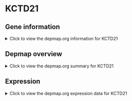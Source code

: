 <h1>KCTD21</h1>

<h2>Gene information</h2>
<details>
  <summary>Click to view the depmap.org information for KCTD21</summary>
  <p><a href="https://depmap.org/portal/gene/KCTD21?tab=about" target="_BLANK">Open page in a new tab...</a></p>
  <iframe src="https://depmap.org/portal/gene/KCTD21?tab=about" style="border:none;width:100%;height:800px"></iframe>
</details>

<h2>Depmap overview</h2>
<details>
  <summary>Click to view the depmap.org summary for KCTD21</summary>
  <p><a href="https://depmap.org/portal/gene/KCTD21?tab=overview" target="_BLANK">Open page in a new tab...</a></p>
  <iframe src="https://depmap.org/portal/gene/KCTD21?tab=overview" style="border:none;width:100%;height:800px"></iframe>
</details>

<h2>Expression</h2>
<details>
  <summary>Click to view the depmap.org expression data for KCTD21</summary>
  <p><a href="https://depmap.org/portal/gene/KCTD21?tab=characterization" target="_BLANK">Open page in a new tab...</a></p>
  <iframe src="https://depmap.org/portal/gene/KCTD21?tab=characterization" style="border:none;width:100%;height:800px"></iframe>
</details>


<!--
<h2>Reactome Pathway diagram</h2>
<details>
  <summary>Click to view the Reactome pathway for KCTD21</summary>
  <p><a href="PURL" target="_BLANK">Open page in a new tab...</a></p>
  PNAME
</details>
-->


